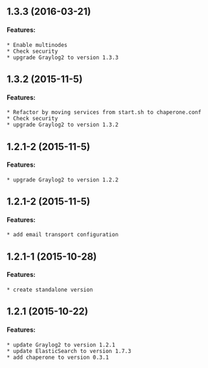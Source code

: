 ## 1.3.3 (2016-03-21)

#### Features:
    * Enable multinodes
    * Check security
    * upgrade Graylog2 to version 1.3.3
    

## 1.3.2 (2015-11-5)

#### Features:
    * Refactor by moving services from start.sh to chaperone.conf
    * Check security
    * upgrade Graylog2 to version 1.3.2


## 1.2.1-2 (2015-11-5)

#### Features:
    * upgrade Graylog2 to version 1.2.2

## 1.2.1-2 (2015-11-5)

#### Features:
    * add email transport configuration

## 1.2.1-1 (2015-10-28)

#### Features:
    * create standalone version

## 1.2.1 (2015-10-22)

#### Features:
    * update Graylog2 to version 1.2.1
    * update ElasticSearch to version 1.7.3
    * add chaperone to version 0.3.1
